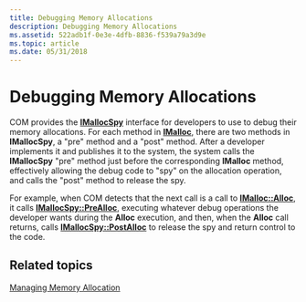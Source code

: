 ```yaml
---
title: Debugging Memory Allocations
description: Debugging Memory Allocations
ms.assetid: 522adb1f-0e3e-4dfb-8836-f539a79a3d9e
ms.topic: article
ms.date: 05/31/2018
---
```


# Debugging Memory Allocations

COM provides the [**IMallocSpy**](/windows/desktop/api/ObjIdl/nn-objidl-imallocspy) interface for developers to use to debug their memory allocations. For each method in [**IMalloc**](/windows/win32/api/objidlbase/nn-objidlbase-imalloc), there are two methods in **IMallocSpy**, a "pre" method and a "post" method. After a developer implements it and publishes it to the system, the system calls the **IMallocSpy** "pre" method just before the corresponding **IMalloc** method, effectively allowing the debug code to "spy" on the allocation operation, and calls the "post" method to release the spy.

For example, when COM detects that the next call is a call to [**IMalloc::Alloc**](/windows/desktop/api/ObjIdl/nf-objidl-imalloc-alloc), it calls [**IMallocSpy::PreAlloc**](/windows/desktop/api/ObjIdl/nf-objidl-imallocspy-prealloc), executing whatever debug operations the developer wants during the **Alloc** execution, and then, when the **Alloc** call returns, calls [**IMallocSpy::PostAlloc**](/windows/desktop/api/ObjIdl/nf-objidl-imallocspy-postalloc) to release the spy and return control to the code.

## Related topics

<dl> <dt>

[Managing Memory Allocation](managing-memory-allocation.md)
</dt> </dl>

 

 
